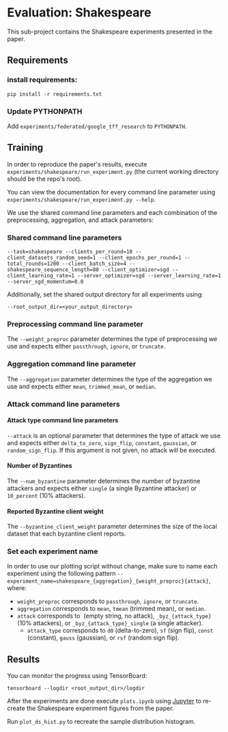 # Evaluation: Shakespeare

This sub-project contains the Shakespeare experiments presented in the paper. 

## Requirements

### install requirements:

```setup
pip install -r requirements.txt
```

### Update PYTHONPATH

Add `experiments/federated/google_tff_research` to `PYTHONPATH`.

## Training

In order to reproduce the paper's results, execute `experiments/shakespeare/run_experiment.py` (the current working directory should be the repo's root).

You can view the documentation for every command line parameter using `experiments/shakespeare/run_experiment.py --help`.

We use the shared command line parameters and each combination of the preprocessing, aggregation, and attack parameters:

### Shared command line parameters 

```shell
--task=shakespeare --clients_per_round=10 --client_datasets_random_seed=1 --client_epochs_per_round=1 --total_rounds=1200 --client_batch_size=4 --shakespeare_sequence_length=80 --client_optimizer=sgd --client_learning_rate=1 --server_optimizer=sgd --server_learning_rate=1 --server_sgd_momentum=0.0
```

Additionally, set the shared output directory for all experiments using:
```shell
--root_output_dir=<your_output_directory>
```

### Preprocessing command line parameter

The `--weight_preproc` parameter determines the type of preprocessing we use and expects either `passthrough`, `ignore`, or `truncate`.

### Aggregation command line parameter

The `--aggregation` parameter determines the type of the aggregation we use and expects either `mean`, `trimmed_mean`, or `median`.

### Attack command line parameters

#### Attack type command line parameters

`--attack` is an optional parameter that determines the type of attack we use and expects either `delta_to_zero`, `sign_flip`, `constant`, `gaussian`, or `random_sign_flip`. If this argument is not given, no attack will be executed.

#### Number of Byzantines

The `--num_byzantine` parameter determines the number of byzantine attackers and expects either `single` (a single Byzantine attacker) or `10_percent` (10% attackers).

#### Reported Byzantine client weight

The `--byzantine_client_weight` parameter determines the size of the local dataset that each byzantine client reports. 

### Set each experiment name

In order to use our plotting script without change, make sure to name each experiment using the following pattern `--experiment_name=shakespeare_{aggregation}_{weight_preproc}{attack}`, where:
* `weight_preproc` corresponds to `passthrough`, `ignore`, or `truncate`.
* `aggregation` corresponds to `mean`, `tmean` (trimmed mean), or `median`.
* `attack` corresponds to `​` (empty string, no attack), `_byz_{attack_type}` (10% attackers), or `_byz_{attack_type}_single` (a single attacker).
  * `attack_type` corresponds to `d0` (delta-to-zero), `sf` (sign flip), `const` (constant), `gauss` (gaussian), or `rsf` (random sign flip).

## Results

You can monitor the progress using TensorBoard:

```setup
tensorboard --logdir <root_output_dir>/logdir
```

After the experiments are done execute `plots.ipynb` using [Jupyter](https://jupyter.org/) to re-create the Shakespeare experiment figures from the paper. 

Run `plot_ds_hist.py` to recreate the sample distribution histogram.